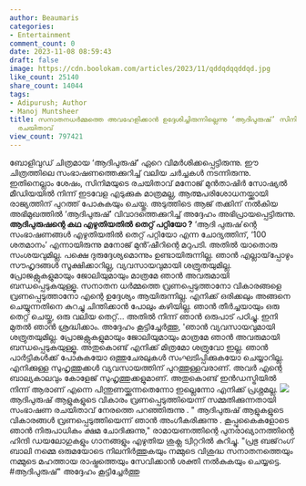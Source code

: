 ```yaml
---
author: Beaumaris
categories:
- Entertainment
comment_count: 0
date: 2023-11-08 08:59:43
draft: false
image: https://cdn.boolokam.com/articles/2023/11/qddqdqqddqd.jpg
like_count: 25140
share_count: 14044
tags:
- Adipurush; Author
- Manoj Muntsheer
title: സനാതനധർമ്മത്തെ അവഹേളിക്കാൻ ഉദ്ദേശിച്ചിരുന്നില്ലെന്നു ‘ആദിപുരുഷ്’ സിനിമയുടെ
  രചയിതാവ്
view_count: 797421
---
```


ബോളിവുഡ് ചിത്രമായ ‘ആദിപുരുഷ്’ ഏറെ വിമർശിക്കപ്പെട്ടിരുന്നു. ഈ ചിത്രത്തിലെ സംഭാഷണത്തെക്കുറിച്ച് വലിയ ചർച്ചകൾ നടന്നിരുന്നു. ഇതിനെല്ലാം ശേഷം, സിനിമയുടെ രചയിതാവ് മനോജ് മുൻതാഷിർ സോഷ്യൽ മീഡിയയിൽ നിന്ന് ഇടവേള എടുക്കുക മാത്രമല്ല, ആത്മപരിശോധനയ്ക്കായി രാജ്യത്തിന് പുറത്ത് പോകുകയും ചെയ്തു. അടുത്തിടെ ആജ് തക്കിന് നൽകിയ അഭിമുഖത്തിൽ ‘ആദിപുരുഷ്’ വിവാദത്തെക്കുറിച്ച് അദ്ദേഹം അഭിപ്രായപ്പെട്ടിരുന്നു. **ആദിപുരുഷന്റെ കഥ എഴുതിയതിൽ തെറ്റ് പറ്റിയോ ?** ‘ആദി പുരുഷ’ന്റെ സംഭാഷണങ്ങൾ എഴുതിയതിൽ തെറ്റ് പറ്റിയോ എന്ന ചോദ്യത്തിന്, ‘100 ശതമാനം’ എന്നായിരുന്നു മനോജ് മുൻ്‌ഷീറിന്റെ മറുപടി. അതിൽ യാതൊരു സംശയവുമില്ല. പക്ഷെ ദുരുദ്ദേശ്യമൊന്നും ഉണ്ടായിരുന്നില്ല. ഞാൻ എല്ലായ്‌പ്പോഴും സൗഹൃദങ്ങൾ സൂക്ഷിക്കാറില്ല, വ്യവസായവുമായി ശത്രുതയുമില്ല. പ്രോജക്റ്റുകളുമായും ജോലിയുമായും മാത്രമേ ഞാൻ അവരുമായി ബന്ധപ്പെടുകയുള്ളൂ. സനാതന ധർമ്മത്തെ വ്രണപ്പെടുത്താനോ വികാരങ്ങളെ വ്രണപ്പെടുത്താനോ എന്റെ ഉദ്ദേശ്യം ആയിരുന്നില്ല. എനിക്ക് ഒരിക്കലും അങ്ങനെ ചെയ്യുന്നതിനെ കുറച്ചു ചിന്തിക്കാൻ പോലും കഴിയില്ല. ഞാൻ തീർച്ചയായും ഒരു തെറ്റ് ചെയ്തു, ഒരു വലിയ തെറ്റ്... അതിൽ നിന്ന് ഞാൻ ഒരുപാട് പഠിച്ചു. ഇനി മുതൽ ഞാൻ ശ്രദ്ധിക്കാം. അദ്ദേഹം കൂട്ടിച്ചേർത്തു, 'ഞാൻ വ്യവസായവുമായി ശത്രുതയുമില്ല. പ്രോജക്റ്റുകളുമായും ജോലിയുമായും മാത്രമേ ഞാൻ അവരുമായി ബന്ധപ്പെടുകയുള്ളൂ. അതുകൊണ്ട് എനിക്ക് മിത്രമോ ശത്രുവോ ഇല്ല. ഞാൻ പാർട്ടികൾക്ക് പോകുകയോ ഒത്തുചേരലുകൾ സംഘടിപ്പിക്കുകയോ ചെയ്യാറില്ല. എനിക്കുള്ള സുഹൃത്തുക്കൾ വ്യവസായത്തിന് പുറത്തുള്ളവരാണ്. അവർ എന്റെ ബാല്യകാലവും കോളേജ് സുഹൃത്തുക്കളുമാണ്. അതുകൊണ്ട് ഇൻഡസ്ട്രിയിൽ നിന്ന് ആരാണ് എന്നെ പിന്തുണയ്ക്കുന്നതെന്നോ ഇല്ലെന്നോ എനിക്ക് പ്രശ്നമല്ല. ![](https://cdn.boolokam.com/articles/2023/11/qddqdqqddqd.jpg)ആദിപുരുഷ് ആളുകളുടെ വികാരം വ്രണപ്പെടുത്തിയെന്ന് സമ്മതിക്കുന്നതായി സംഭാഷണ രചയിതാവ് നേരത്തെ പറഞ്ഞിരുന്നു . " ആദിപുരുഷ് ആളുകളുടെ വികാരങ്ങൾ വ്രണപ്പെടുത്തിയെന്ന് ഞാൻ അംഗീകരിക്കുന്നു . കൂപ്പുകൈകളോടെ ഞാൻ നിരുപാധികം ക്ഷമ ചോദിക്കുന്നു," രാമായണത്തിന്റെ പുനരാഖ്യാനത്തിന്റെ ഹിന്ദി ഡയലോഗുകളും ഗാനങ്ങളും എഴുതിയ ശുക്ല ട്വിറ്ററിൽ കുറിച്ചു. "പ്രഭു ബജ്‌റംഗ് ബാലി നമ്മെ ഒരുമയോടെ നിലനിർത്തുകയും നമ്മുടെ വിശുദ്ധ സനാതനത്തെയും നമ്മുടെ മഹത്തായ രാഷ്ട്രത്തെയും സേവിക്കാൻ ശക്തി നൽകുകയും ചെയ്യട്ടെ. #ആദിപുരുഷ്" അദ്ദേഹം കൂട്ടിച്ചേർത്തു